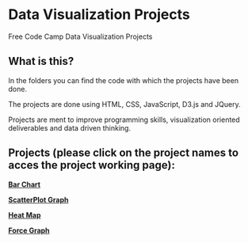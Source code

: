 # Data Visualization Projects
Free Code Camp Data Visualization Projects

## What is this?
In the folders you can find the code with which the projects have been done.

The projects are done using HTML, CSS, JavaScript, D3.js and JQuery.

Projects are ment to improve programming skills, visualization oriented deliverables and data driven thinking.



## Projects (please click on the project names to acces the project working page):
[**Bar Chart**](https://codepen.io/valeporti/full/MoJQRM/)

[**ScatterPlot Graph**](https://codepen.io/valeporti/full/EXZREY/)

[**Heat Map**](https://codepen.io/valeporti/full/KqvdQB/)

[**Force Graph**](https://codepen.io/valeporti/full/XgVxJr/)
